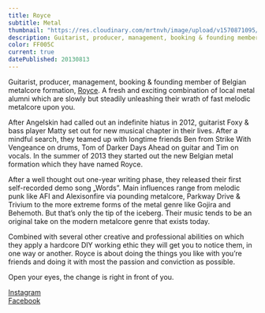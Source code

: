 ```yaml
---
title: Royce
subtitle: Metal
thumbnail: "https://res.cloudinary.com/mrtnvh/image/upload/v1570871095/mrtnvh.com/royce.jpg"
description: Guitarist, producer, management, booking & founding member of Belgian metalcore formation Royce.
color: FF005C
current: true
datePublished: 20130813
---
```


<div class="intro mb-ggy">

Guitarist, producer, management, booking & founding member of Belgian metalcore formation, [Royce](https://roycetheband.com). A fresh and exciting combination of local metal alumni which are slowly but steadily unleashing their wrath of fast melodic metalcore upon you.

</div>

<div class="column-lg-2 column-xxl-3 mb-ggy">

After Angelskin had called out an indefinite hiatus in 2012, guitarist Foxy & bass player Matty set out for new musical chapter in their lives. After a mindful search, they teamed up with longtime friends Ben from Strike With Vengeance on drums, Tom of Darker Days Ahead on guitar and Tim on vocals. In the summer of 2013 they started out the new Belgian metal formation which they have named Royce.

After a well thought out one-year writing phase, they released their first self-recorded demo song „Words”. Main influences range from melodic punk like AFI and Alexisonfire via pounding metalcore, Parkway Drive & Trivium to the more extreme forms of the metal genre like Gojira and Behemoth. But that’s only the tip of the iceberg. Their music tends to be an original take on the modern metalcore genre that exists today.

Combined with several other creative and professional abilities on which they apply a hardcore DIY working ethic they will get you to notice them, in one way or another. Royce is about doing the things you like with you’re friends and doing it with most the passion and conviction as possible.

Open your eyes, the change is right in front of you.

[Instagram](https://instagram.com/roycetheband) <br/>
[Facebook](https://facebook.com/roycetheband)

</div>
